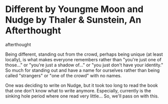 # Different by Youngme Moon and Nudge by Thaler & Sunstein, An Afterthought
afterthought

Being different, standing out from the crowd, perhaps being unique (at least locally), is what makes everyone remembers rather than "you're just one of those..." or "you're just a shadow of..." or "you just don't have your identity." So much for standing out and have a name for ourselves rather than being called "strangers" or "one of the crowd" with no names. 

One was deciding to write on Nudge, but it took too long to read the book that one don't know what to write anymore. Especially, currently is the sinking hole period where one read very little... So, we'll pass on with this. 
